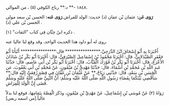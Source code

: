 ١٨٤٨ -** د:** رباح الكوفي (٥) ، من الموالي.

**رَوَى عَن:** عثمان بْن عفان (د) حديث: الولد للفراش.**رَوَى عَنه:** الحسن بْن سعد مولى الحسن بْن علي (د) .

ذكره ابنُ حِبَّان فِي كتاب "الثقات" (١) .

روى له أبو داود هذا الحديث الواحد، وقد وقع لنا عاليا عنه.

أَخْبَرَنَا بِهِ أَبُو إِسْحَاقَ ابْنُ الدَّرَجِيِّ،**************** قال:**************** أَنْبَأَنَا أَبُو جَعْفَرٍ الصَّيْدَلانِيُّ، قال: أَخْبَرَنَا مَحْمُودُ بْنُ إِسْمَاعِيلَ الصَّيْرَفِيُّ، قال: أَخْبَرَنَا أَبُو بَكْرِ بْنُ شَاذَانَ الأَعْرَجُ، قال: أَخْبَرَنَا أَبُو بَكْرِ بْنُ فُوُرَكَ الْقَبَّابُ، قال: أَخْبَرَنَا أَبُو بَكْر بْن أَبي عاصم، قال: حَدَّثَنَا عَبد اللَّهِ بْن مُحَمَّدِ بْنِ أَسْمَاءَ، قال: حَدَّثَنَا مَهْدِيُّ بْنُ مَيْمُونٍ، عَنْ مُحَمَّدِ بْنِ أَبي يَعْقُوبَ، عن الْحَسَنِ بْنِ سَعْدٍ، قال: حَدَّثَنِي رَبَاحٌ،** عَنْ عُثْمَانَ بْنِ عَفَّانَ فِي قِصْةٍ رُفِعَتْ إِلَيْهِ قال:** سَأَقْضِي بَيْنَكُمَا بِقَضَاءِ رَسُولِ اللَّهِ صَلَّى اللَّهُ عَلَيْه وسَلَّمَ: أَنَّ النَّبِيَّ صَلَّى اللَّهُ عَلَيْهِ وسَلَّمَ قَضَى إِنَّ الْوَلَدَ لِلْفِرَاشِ.

رَوَاهُ (٢) عَنْ مُوسَى بْنِ إِسْمَاعِيلَ، عَنْ مَهْدِيِّ بْنِ مَيْمُونٍ، وذَكَرَ الْقِصَّةَ بِتَمَامِهَا، فوقع لنا بدلاً عالياً.[من اسمه ربعي]